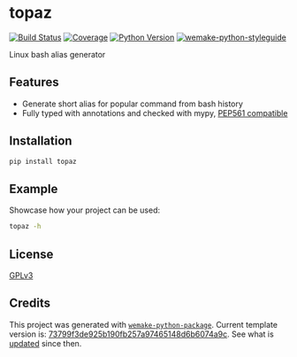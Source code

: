 # topaz

[![Build Status](https://travis-ci.com/CSRedRat/topaz.svg?branch=master)](https://travis-ci.com/CSRedRat/topaz)
[![Coverage](https://coveralls.io/repos/github/CSRedRat/topaz/badge.svg?branch=master)](https://coveralls.io/github/CSRedRat/topaz?branch=master)
[![Python Version](https://img.shields.io/pypi/pyversions/topaz.svg)](https://pypi.org/project/topaz/)
[![wemake-python-styleguide](https://img.shields.io/badge/style-wemake-000000.svg)](https://github.com/wemake-services/wemake-python-styleguide)

Linux bash alias generator


## Features

- Generate short alias for popular command from bash history
- Fully typed with annotations and checked with mypy, [PEP561 compatible](https://www.python.org/dev/peps/pep-0561/)


## Installation

```bash
pip install topaz
```


## Example

Showcase how your project can be used:

```bash
topaz -h
```

## License

[GPLv3](https://github.com/CSRedRat/topaz/blob/master/LICENSE)


## Credits

This project was generated with [`wemake-python-package`](https://github.com/wemake-services/wemake-python-package). Current template version is: [73799f3de925b190fb257a97465148d6b6074a9c](https://github.com/wemake-services/wemake-python-package/tree/73799f3de925b190fb257a97465148d6b6074a9c). See what is [updated](https://github.com/wemake-services/wemake-python-package/compare/73799f3de925b190fb257a97465148d6b6074a9c...master) since then.
